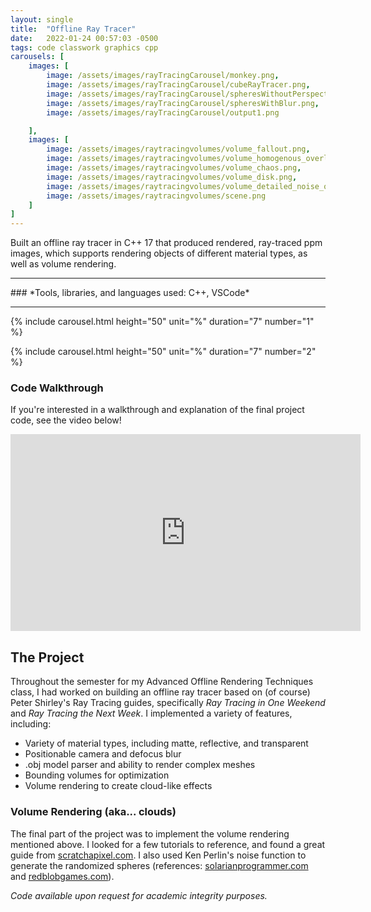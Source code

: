 ```yaml
---
layout: single
title:  "Offline Ray Tracer"
date:   2022-01-24 00:57:03 -0500
tags: code classwork graphics cpp
carousels: [ 
    images: [
        image: /assets/images/rayTracingCarousel/monkey.png,
        image: /assets/images/rayTracingCarousel/cubeRayTracer.png,
        image: /assets/images/rayTracingCarousel/spheresWithoutPerspective.png,
        image: /assets/images/rayTracingCarousel/spheresWithBlur.png,
        image: /assets/images/rayTracingCarousel/output1.png

    ],
    images: [
        image: /assets/images/raytracingvolumes/volume_fallout.png,
        image: /assets/images/raytracingvolumes/volume_homogenous_overlap.png,
        image: /assets/images/raytracingvolumes/volume_chaos.png,
        image: /assets/images/raytracingvolumes/volume_disk.png,
        image: /assets/images/raytracingvolumes/volume_detailed_noise_octaves.png,
        image: /assets/images/raytracingvolumes/scene.png
    ]
]
---
```

Built an offline ray tracer in C++ 17 that produced rendered, ray-traced ppm images, which supports rendering objects of different material types, as well as volume rendering.
<hr> 
### *Tools, libraries, and languages used: C++, VSCode*
<hr>

{% include carousel.html height="50" unit="%" duration="7" number="1" %}

{% include carousel.html height="50" unit="%" duration="7" number="2" %}

### Code Walkthrough

If you're interested in a walkthrough and explanation of the final project code, see the video below!

<iframe width="560" height="315" src="https://www.youtube.com/watch?v=j4tECzsy0CE" frameborder="0" allow="accelerometer; autoplay; clipboard-write; encrypted-media; gyroscope; picture-in-picture" allowfullscreen></iframe>

## The Project
Throughout the semester for my Advanced Offline Rendering Techniques class, I had worked on building an offline ray tracer based on (of course) Peter Shirley's Ray Tracing guides, specifically *Ray Tracing in One Weekend* and *Ray Tracing the Next Week*. I implemented a variety of features, including:

<ul>
<li>Variety of material types, including matte, reflective, and transparent</li>
<li>Positionable camera and defocus blur</li>
<li>.obj model parser and ability to render complex meshes</li>
<li>Bounding volumes for optimization</li>
<li>Volume rendering to create cloud-like effects</li>
</ul>

### Volume Rendering (aka... clouds)

The final part of the project was to implement the volume rendering mentioned above. I looked for a few tutorials to reference, and found a great guide from <a href="https://www.scratchapixel.com/lessons/3d-basic-rendering/volume-rendering-for-developers/intro-volume-rendering.html">scratchapixel.com</a>. I also used Ken Perlin's noise function to generate the randomized spheres (references: <a href="https://solarianprogrammer.com/2012/07/18/perlin-noise-cpp-11/">solarianprogrammer.com</a> and <a href="https://www.redblobgames.com/maps/terrain-from-noise/">redblobgames.com</a>). 

*Code available upon request for academic integrity purposes.*
